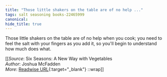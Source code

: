 ```yaml
---
title: "Those little shakers on the table are of no help ..."
tags: salt seasoning books-22465999
canonical: 
hide_title: true
---
```


Those little shakers on the table are of no help when you cook; you need to feel the salt with your fingers as you add it, so you'll begin to understand how much does what.


[[_Source_: Six Seasons: A New Way with Vegetables<br>
_Author_: Joshua McFadden<br>
_More_: [Readwise URL](https://readwise.io/open/443827714){:target="_blank"}
::wrap]]